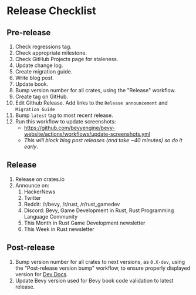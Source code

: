 # Release Checklist

## Pre-release

1. Check regressions tag.
2. Check appropriate milestone.
3. Check GitHub Projects page for staleness.
4. Update change log.
5. Create migration guide.
6. Write blog post.
7. Update book.
8. Bump version number for all crates, using the "Release" workflow.
9. Create tag on GitHub.
10. Edit Github Release. Add links to the `Release announcement` and `Migration Guide`
11. Bump `latest` tag to most recent release.
12. Run this workflow to update screenshots:
    * <https://github.com/bevyengine/bevy-website/actions/workflows/update-screenshots.yml>
    * _This will block blog post releases (and take ~40 minutes) so do it early_.

## Release

1. Release on crates.io
2. Announce on:
    1. HackerNews
    2. Twitter
    3. Reddit: /r/bevy, /r/rust, /r/rust_gamedev
    4. Discord: Bevy, Game Development in Rust, Rust Programming Language Community
    5. This Month in Rust Game Development newsletter
    6. This Week in Rust newsletter

## Post-release

1. Bump version number for all crates to next versions, as `0.X-dev`, using the "Post-release version bump" workflow, to ensure properly displayed version for [Dev Docs](https://dev-docs.bevyengine.org/bevy/index.html).
2. Update Bevy version used for Bevy book code validation to latest release.
